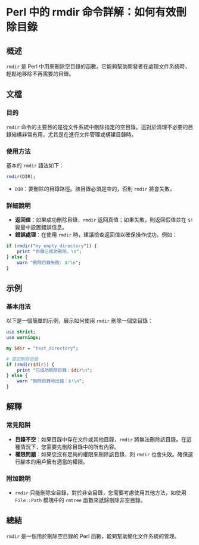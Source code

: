 <!--
Meta Description: # Perl 中的 rmdir 命令詳解：如何有效刪除目錄 ## 概述 `rmdir` 是 Perl 中用來刪除空目錄的函數。它能夠幫助開發者在處理文件系統時，輕鬆地移除不再需要的目錄。 ## 文檔 ### 目的 `rmdir` 命令的主要目的是從文件系統中刪除指定的空目錄。這對於清理不必要的目錄結...
Meta Keywords: rmdir, perl, dir, print, else
-->

# Perl 中的 rmdir 命令詳解：如何有效刪除目錄

## 概述
`rmdir` 是 Perl 中用來刪除空目錄的函數。它能夠幫助開發者在處理文件系統時，輕鬆地移除不再需要的目錄。

## 文檔
### 目的
`rmdir` 命令的主要目的是從文件系統中刪除指定的空目錄。這對於清理不必要的目錄結構非常有用，尤其是在進行文件管理或構建目錄時。

### 使用方法
基本的 `rmdir` 語法如下：

```perl
rmdir(DIR);
```

- `DIR`：要刪除的目錄路徑。該目錄必須是空的，否則 `rmdir` 將會失敗。

### 詳細說明
- **返回值**：如果成功刪除目錄，`rmdir` 返回真值；如果失敗，則返回假值並在 `$!` 變量中設置錯誤信息。
- **錯誤處理**：在使用 `rmdir` 時，建議檢查返回值以確保操作成功。例如：

```perl
if (rmdir("my_empty_directory")) {
    print "目錄已成功刪除。\n";
} else {
    warn "刪除目錄失敗: $!\n";
}
```

## 示例
### 基本用法
以下是一個簡單的示例，展示如何使用 `rmdir` 刪除一個空目錄：

```perl
use strict;
use warnings;

my $dir = "test_directory";

# 嘗試刪除目錄
if (rmdir($dir)) {
    print "已成功刪除目錄：$dir\n";
} else {
    warn "刪除目錄時出錯：$!\n";
}
```

## 解釋
### 常見陷阱
- **目錄不空**：如果目錄中存在文件或其他目錄，`rmdir` 將無法刪除該目錄。在這種情況下，您需要先刪除目錄中的所有內容。
- **權限問題**：如果您沒有足夠的權限來刪除該目錄，則 `rmdir` 也會失敗。確保運行腳本的用戶擁有適當的權限。

### 附加說明
- `rmdir` 只能刪除空目錄，對於非空目錄，您需要考慮使用其他方法，如使用 `File::Path` 模塊中的 `rmtree` 函數來遞歸刪除非空目錄。

## 總結
`rmdir` 是一個用於刪除空目錄的 Perl 函數，能夠幫助簡化文件系統的管理。